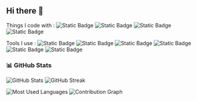 ## Hi there 👋

Things I code with : 
![Static Badge](https://img.shields.io/badge/Spring_Boot-6DB33F?style=flat&logo=springboot&logoColor=white)
![Static Badge](https://img.shields.io/badge/Spring-6DB33F?style=flat&logo=spring&logoColor=white)
![Static Badge](https://img.shields.io/badge/Spring%20Security-6DB33F?style=flat&logo=springsecurity&logoColor=white)
![Static Badge](https://img.shields.io/badge/Java-orange?style=flat&logo=java)

Tools I use : 
![Static Badge](https://img.shields.io/badge/InteliJ_IDEA-darkblue?style=flat&logo=intellijidea)
![Static Badge](https://img.shields.io/badge/github-black?style=flat&logo=github)
![Static Badge](https://img.shields.io/badge/Notion-black?style=flat&logo=notion)
![Static Badge](https://img.shields.io/badge/figma-orange?style=flat&logo=figma&logoColor=white)
![Static Badge](https://img.shields.io/badge/Amazon%20EC2-orange?style=flat&logo=amazonec2&logoColor=white)
![Static Badge](https://img.shields.io/badge/Amazon%20RDS-blue?style=flat&logo=amazonrds&logoColor=white)


### 📊 GitHub Stats
![GitHub Stats](https://github-readme-stats.vercel.app/api?username=Ho-01&show_icons=true&theme=radical)
![GitHub Streak](https://github-readme-streak-stats.herokuapp.com/?user=Ho-01&theme=radical)

![Most Used Languages](https://github-readme-stats.vercel.app/api/top-langs/?username=Ho-01&layout=compact&theme=radical)
![Contribution Graph](https://github-profile-summary-cards.vercel.app/api/cards/profile-details?username=Ho-01&theme=radical)

